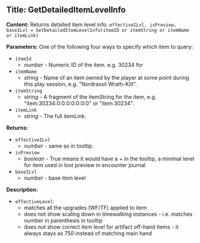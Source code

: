 ## Title: GetDetailedItemLevelInfo

**Content:**
Returns detailed item level info.
`effectiveILvl, isPreview, baseILvl = GetDetailedItemLevelInfo(itemID or itemString or itemName or itemLink)`

**Parameters:**
One of the following four ways to specify which item to query:
- `itemId`
  - *number* - Numeric ID of the item. e.g. 30234 for 
- `itemName`
  - *string* - Name of an item owned by the player at some point during this play session, e.g. "Nordrassil Wrath-Kilt".
- `itemString`
  - *string* - A fragment of the itemString for the item, e.g. "item:30234:0:0:0:0:0:0:0" or "item:30234".
- `itemLink`
  - *string* - The full itemLink.

**Returns:**
- `effectiveILvl`
  - *number* - same as in tooltip.
- `isPreview`
  - *boolean* - True means it would have a + in the tooltip, a minimal level for item used in loot preview in encounter journal
- `baseILvl`
  - *number* - base item level

**Description:**
- `effectiveLevel`:
  - matches all the upgrades (WF/TF) applied to item
  - does not show scaling down in timewalking instances - i.e. matches number in parenthesis in tooltip
  - does not show correct item level for artifact off-hand items - it always stays as 750 instead of matching main hand
